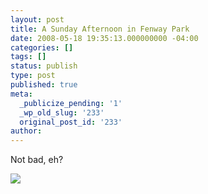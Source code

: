 ```yaml
---
layout: post
title: A Sunday Afternoon in Fenway Park
date: 2008-05-18 19:35:13.000000000 -04:00
categories: []
tags: []
status: publish
type: post
published: true
meta:
  _publicize_pending: '1'
  _wp_old_slug: '233'
  original_post_id: '233'
author: 
---
```

<p>Not bad, eh?</p>
<p></p>
<a href="http://www.flickr.com/photos/matthewsim/2503115350/"><img src="http://farm4.static.flickr.com/3120/2503115350_fa124287e3.jpg" /></a>
